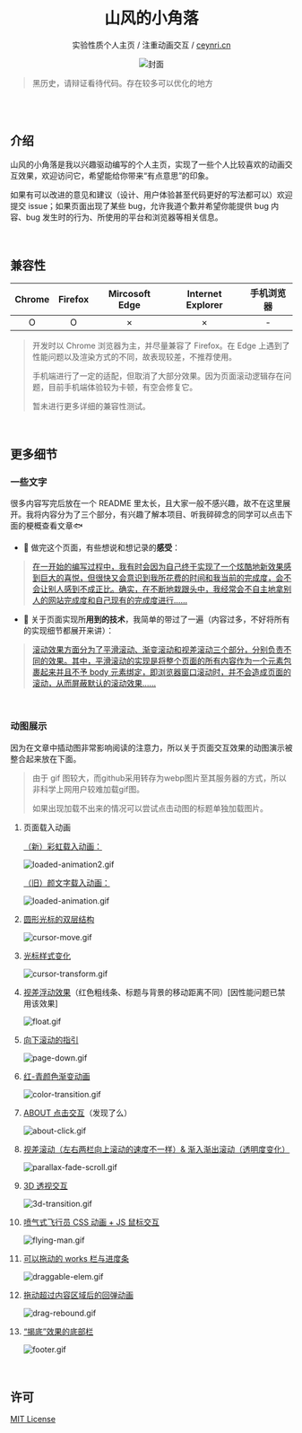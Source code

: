 <div align="center">
  <h1>山风的小角落</h1>
  <p>实验性质个人主页 / 注重动画交互 / <a href="https://www.ceynri.cn/" target="_blank">ceynri.cn</a></p>
  <img src="https://i.loli.net/2020/02/28/VhjGPQi5S7HRpgy.jpg" alt="封面"/>
</div>

> 黑历史，请辩证看待代码。存在较多可以优化的地方

<br>
<br>

## 介绍

山风的小角落是我以兴趣驱动编写的个人主页，实现了一些个人比较喜欢的动画交互效果，欢迎访问它，希望能给你带来“有点意思”的印象。

如果有可以改进的意见和建议（设计、用户体验甚至代码更好的写法都可以）欢迎提交 issue；如果页面出现了某些 bug，允许我道个歉并希望你能提供 bug 内容、bug 发生时的行为、所使用的平台和浏览器等相关信息。

<br>

## 兼容性

| Chrome | Firefox | Mircosoft Edge | Internet Explorer | 手机浏览器 |
| :----: | :-----: | :------------: | :---------------: | :--------: |
|   O    |    O    |       ×        |         ×         |     -      |

> 开发时以 Chrome 浏览器为主，并尽量兼容了 Firefox。在 Edge 上遇到了性能问题以及渲染方式的不同，故表现较差，不推荐使用。
> 
> 手机端进行了一定的适配，但取消了大部分效果。因为页面滚动逻辑存在问题，目前手机端体验较为卡顿，有空会修复它。
> 
> 暂未进行更多详细的兼容性测试。

<br>

## 更多细节

### 一些文字

很多内容写完后放在一个 README 里太长，且大家一般不感兴趣，故不在这里展开。我将内容分为了三个部分，有兴趣了解本项目、听我碎碎念的同学可以点击下面的梗概查看文章🐟

- 🚩 做完这个页面，有些想说和想记录的**感受**：

> [在一开始的编写过程中，我有时会因为自己终于实现了一个炫酷地新效果感到巨大的喜悦，但很快又会意识到我所花费的时间和我当前的完成度，会不会让别人感到不成正比。确实，在不断地栽跟头中，我经常会不自主地拿别人的网站完成度和自己现有的完成度进行......](./article/summary.md)

- 🔨 关于页面实现所**用到的技术**，我简单的带过了一遍（内容过多，不好将所有的实现细节都展开来讲）：

> [滚动效果方面分为了平滑滚动、渐变滚动和视差滚动三个部分，分别负责不同的效果。其中，平滑滚动的实现是将整个页面的所有内容作为一个元素包裹起来并且不予 body 元素绑定，即浏览器窗口滚动时，并不会造成页面的滚动，从而屏蔽默认的滚动效果......](./article/technical-points.md)

<!--
- 🎨 虽然是半吊子水平，我也来强答一波本站的**设计思路和设计细节**：

> [暗示是对某特点与某效果之间的关系进行间接的绑定的手法，一般用于大家普遍默认的关系。注意，非常浅显的图形标识或者文字标识当然不算暗示，信息量更小的特点被称为暗示更加合适。例如绿色常常用来暗示正确，红色往往被当作错误警告，这是颜色的暗示......](./article/design-ideas.md)
-->
<br>

### 动图展示

因为在文章中插动图非常影响阅读的注意力，所以关于页面交互效果的动图演示被整合起来放在下面。

> 由于 gif 图较大，而github采用转存为webp图片至其服务器的方式，所以非科学上网用户较难加载gif图。
> 
> 如果出现加载不出来的情况可以尝试点击动图的标题单独加载图片。

1. 页面载入动画

    [（新）彩虹载入动画：](https://i.loli.net/2020/04/13/O9xon4HJ36eAbaP.gif)

    ![loaded-animation2.gif](https://i.loli.net/2020/04/13/O9xon4HJ36eAbaP.gif)
    
    [（旧）颜文字载入动画：](https://i.loli.net/2020/03/01/RWj3kGxiNzvMyPU.gif)

    ![loaded-animation.gif](https://i.loli.net/2020/03/01/RWj3kGxiNzvMyPU.gif)

2. [圆形光标的双层结构](https://i.loli.net/2020/02/27/GCj84SvNfqRQFcY.gif)

    ![cursor-move.gif](https://i.loli.net/2020/02/27/GCj84SvNfqRQFcY.gif)

3. [光标样式变化](https://i.loli.net/2020/02/27/xFQikNLCJOXHgsA.gif)

    ![cursor-transform.gif](https://i.loli.net/2020/02/27/xFQikNLCJOXHgsA.gif)

4. [视差浮动效果](https://i.loli.net/2020/02/27/hu5I7tTRLCzqD1F.gif)（红色粗线条、标题与背景的移动距离不同）[因性能问题已禁用该效果]

    ![float.gif](https://i.loli.net/2020/02/27/hu5I7tTRLCzqD1F.gif)

5. [向下滚动的指引](https://i.loli.net/2020/02/27/M5REnATWa4kOXhg.gif)

    ![page-down.gif](https://i.loli.net/2020/02/27/M5REnATWa4kOXhg.gif)

6. [红-青颜色渐变动画](https://i.loli.net/2020/02/27/1xKfrjNCFnvEBi4.gif)

    ![color-transition.gif](https://i.loli.net/2020/02/27/1xKfrjNCFnvEBi4.gif)

7. [ABOUT 点击交互](https://i.loli.net/2020/02/27/HNCbyFKarpom4YQ.gif)（发现了么）

    ![about-click.gif](https://i.loli.net/2020/02/27/HNCbyFKarpom4YQ.gif)

8. [视差滚动（左右两栏向上滚动的速度不一样）& 渐入渐出滚动（透明度变化）](https://i.loli.net/2020/02/27/c6V8JRixWQ4AgIK.gif)

    ![parallax-fade-scroll.gif](https://i.loli.net/2020/02/27/c6V8JRixWQ4AgIK.gif)

9. [3D 透视交互](https://i.loli.net/2020/02/27/1YWfMpsOVdlz68T.gif)

    ![3d-transition.gif](https://i.loli.net/2020/02/27/1YWfMpsOVdlz68T.gif)

10. [喷气式飞行员 CSS 动画 + JS 鼠标交互](https://i.loli.net/2020/02/27/HEhTJ8PBZe7d5CO.gif)

    ![flying-man.gif](https://i.loli.net/2020/02/27/HEhTJ8PBZe7d5CO.gif)

11. [可以拖动的 works 栏与进度条](https://i.loli.net/2020/02/27/fPLZaG59rtlxp8X.gif)

    ![draggable-elem.gif](https://i.loli.net/2020/02/27/fPLZaG59rtlxp8X.gif)

12. [拖动超过内容区域后的回弹动画](https://i.loli.net/2020/02/27/TSYQwcb3AeiVn8v.gif)

    ![drag-rebound.gif](https://i.loli.net/2020/02/27/TSYQwcb3AeiVn8v.gif)

13. [“揭底”效果的底部栏](https://i.loli.net/2020/02/27/1rXCWzGTmnSgQqF.gif)

    ![footer.gif](https://i.loli.net/2020/02/27/1rXCWzGTmnSgQqF.gif)

<br>

## 许可

[MIT License](./LICENSE)

<br>
